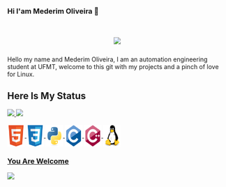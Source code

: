 ### Hi I'am Mederim Oliveira 👋
<h1 align="center">
          <a href="https://tenor.com/view/meme-anime-jojos-jojo-bizarre-gif-18202893"><img height="300px" src="https://tenor.com/view/meme-anime-jojos-jojo-bizarre-gif-18202893.gif"></a>
</h1>

Hello my name and Mederim Oliveira, I am an automation engineering student at UFMT, welcome to this git with my projects and a pinch of love for Linux.

<h2>Here Is My Status</h2>

<div>
      <a href="https://github.com/Mederim">
      <img height="130em" src="https://github-readme-stats.vercel.app/api?username=Mederim&show_icons=true&theme=dracula&include_all_commits=true&count_private=true">
      <img height="130em" src="https://github-readme-stats.vercel.app/api/top-langs/?username=Mederim&layout=compact&langs_count=7&theme=dracula">
</div>
  
<div style="display: inline_block"><br>
          <img align="center" height="50" width="40" src="https://raw.githubusercontent.com/devicons/devicon/master/icons/html5/html5-original.svg">
          <img align="center" height="50" width="40" src="https://raw.githubusercontent.com/devicons/devicon/master/icons/css3/css3-original.svg">
          <img align="center"  height="50" width="40" src="https://raw.githubusercontent.com/devicons/devicon/master/icons/python/python-original.svg">
          <img align="center" height="50" width="40" src="https://raw.githubusercontent.com/devicons/devicon/master/icons/c/c-original.svg">
          <img align="center" height="50" width="40" src="https://raw.githubusercontent.com/devicons/devicon/master/icons/cplusplus/cplusplus-original.svg">
          <img align="center" height="50" width="40" src="https://raw.githubusercontent.com/devicons/devicon/master/icons/linux/linux-original.svg">
</div>

<h3>You Are Welcome</h3>
          
<div>
<a href="https://gifs.alphacoders.com/gifs/view/35697"><img height="250px" src="https://giffiles.alphacoders.com/356/35697.gif"></a>
</div>
